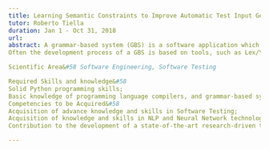 ```yaml
---
title: Learning Semantic Constraints to Improve Automatic Test Input Generation for Grammar-based Systems
tutor: Roberto Tiella
duration: Jan 1 - Oct 31, 2018
url: 
abstract: A grammar-based system (GBS) is a software application which performs computations on a highly-structured textual input. Compilers and interpreters of programming languages, such as Java or C#, are well-known examples of GBSs but many other types of applications are actually GBSs: html browsers, postscript rendering engines, SQL interpreters, to cite a few. 
Often the development process of a GBS is based on tools, such as Lex/Yacc and Antlr, which generate code from an annotated Context Free Grammar (CFG). Thus it is reasonable to assume that a CFG describing an over-approximation of the input strings accepted by a GBS exists. Many techniques were developed to randomly sample such over-approximating language. One of the main open challenges in test input generation for GBSs is how to deal with the set of semantic constraints not captured by CFG rules. The aim of this research internship is to investigate how the application of NLP and machine learning techniques, e.g. neural networks, can improve state-of-the-art sentence generators based on CFG.

Scientific Area&#58 Software Engineering, Software Testing 

Required Skills and knowledge&#58 
Solid Python programming skills;
Basic knowledge of programming language compilers, and grammar-based system development tools, e.g. Antlr, Lex/Yacc, etc.
Competencies to be Acquired&#58
Acquisition of advance knowledge and skills in Software Testing;
Acquisition of knowledge and skills in NLP and Neural Network technologies;
Contribution to the development of a state-of-the-art research-driven tool.

---
```



